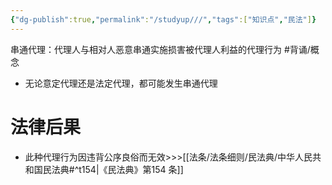 ```yaml
---
{"dg-publish":true,"permalink":"/studyup///","tags":["知识点","民法"]}
---
```


串通代理：代理人与相对人恶意串通实施损害被代理人利益的代理行为 #背诵/概念 
- 无论意定代理还是法定代理，都可能发生串通代理
# 法律后果
- 此种代理行为因违背公序良俗而无效>>>[[法条/法条细则/民法典/中华人民共和国民法典#^t154\|《民法典》第154 条]]
